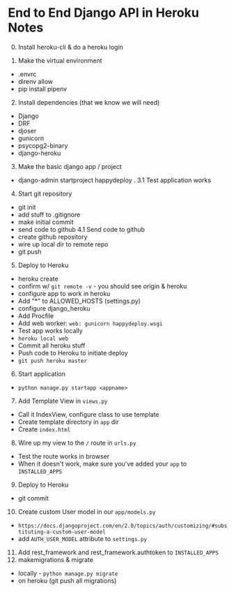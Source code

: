 
# End to End Django API in Heroku Notes

0. Install heroku-cli & do a heroku login

1. Make the virtual environment
 - .envrc
 - direnv allow
 - pip install pipenv
2. Install dependencies (that we know we will need)
 - Django
 - DRF
 - djoser
 - gunicorn
 - psycopg2-binary
 - django-heroku
3. Make the basic django app / project
 - django-admin startproject happydeploy .
3.1 Test application works
4. Start git repository
 - git init
 - add stuff to .gitignore
 - make initial commit
 - send code to github
4.1 Send code to github
 - create github repository
 - wire up local dir to remote repo
 - git push
5. Deploy to Heroku
 - heroku create
 - confirm w/ `git remote -v` - you should see origin & heroku
 - configure app to work in heroku
  - Add "\*" to ALLOWED_HOSTS (settings.py)
  - configure django_heroku
 - Add Procfile
  - Add web worker: `web: gunicorn happydeploy.wsgi`
 - Test app works locally
  - `heroku local web`
 - Commit all heroku stuff
 - Push code to Heroku to initiate deploy
  - `git push heroku master`
6. Start application
 - `python manage.py startapp <appname>`
7. Add Template View in `views.py`
 - Call it IndexView, configure class to use template
 - Create template directory in `app` dir
 - Create `index.html`
8. Wire up my view to the `/` route in `urls.py`
 - Test the route works in browser
 - When it doesn't work, make sure you've added your `app` to `INSTALLED_APPS`
9. Deploy to Heroku
 - git commit
10. Create custom User model in our `app/models.py`
 - `https://docs.djangoproject.com/en/2.0/topics/auth/customizing/#substituting-a-custom-user-model`
 - add `AUTH_USER_MODEL` attribute to `settings.py`
11. Add rest_framework and rest_framework.authtoken to `INSTALLED_APPS`
12. makemigrations & migrate
 - locally - `python manage.py migrate`
 - on heroku (git push all migrations)

